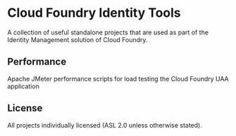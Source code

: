 # Cloud Foundry Identity Tools

A collection of useful standalone projects that are used as part of
the Identity Management solution of Cloud Foundry.

##  Performance

Apache JMeter performance scripts for load testing the Cloud Foundry UAA application

## License

All projects individually licensed (ASL 2.0 unless otherwise stated).
